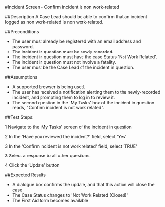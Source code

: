 #Incident Screen - Confirm incident is non work-related

##Description
A Case Lead should be able to confirm that an incident logged as non work-related is non work-related.

##Preconditions
+ The user must already be registered with an email address and password.
+ The incident in question must be newly recorded.
+ The incident in question must have the case Status 'Not Work Related'.
+ The incident in question must not involve a fatality.
+ The user must be the Case Lead of the incident in question.

##Assumptions
+ A supported browser is being used.
+ The user has received a notification alerting them to the newly-recorded incident, and prompting them to log in to review it.
+ The second question in the 'My Tasks' box of the incident in question reads, "Confirm incident is not work related".

##Test Steps:

1 Navigate to the 'My Tasks' screen of the incident in question

2 In the 'Have you reviewed the incident?' field, select 'Yes'

3 In the 'Confirm incident is not work related' field, select 'TRUE'

3 Select a response to all other questions

4 Click the ‘Update’ button

##Expected Results
+ A dialogue box confirms the update, and that this action will close the case
+ The Case Status changes to 'Not Work Related (Closed)'
+ The First Aid form becomes available
